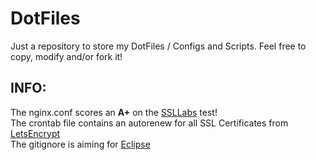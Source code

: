 # DotFiles
Just a repository to store my DotFiles / Configs and Scripts.
Feel free to copy, modify and/or fork it!
## INFO:
The nginx.conf scores an <strong>A+</strong> on the <a href="http://ssllabs.com">SSLLabs</a> test!<br>
The crontab file contains an autorenew for all SSL Certificates from <a href="https://letsencrypt.org/">LetsEncrypt</a><br>
The gitignore is aiming for <a href="https://eclipse.org/downloads/">Eclipse</a>
